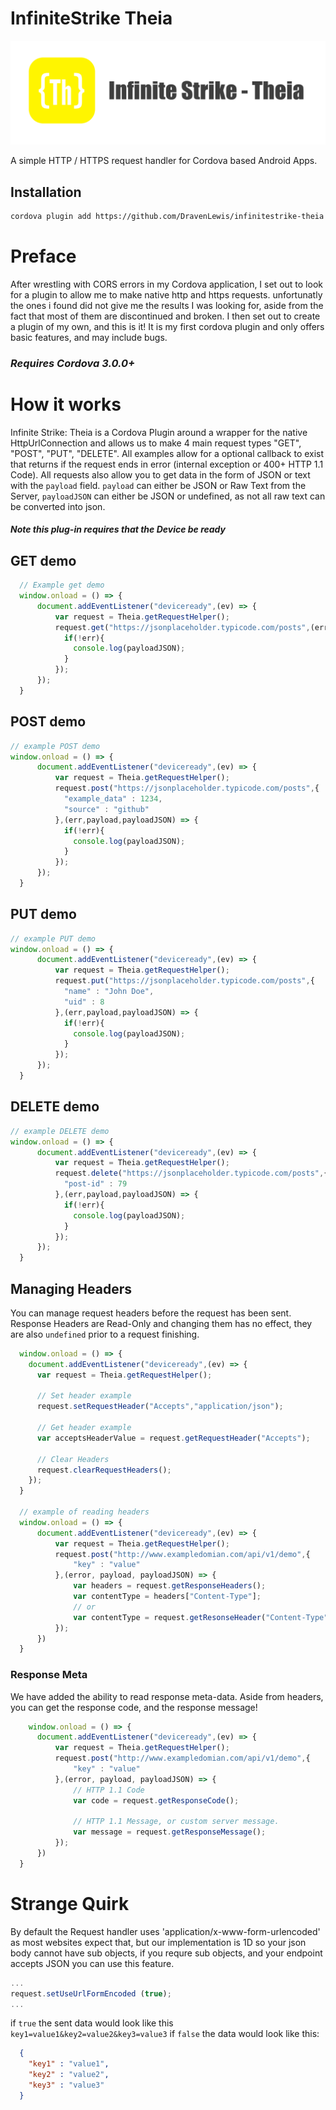 # InfiniteStrike Theia

![InfiniteStrike-Theia Banner](https://github.com/dravenlewis/infinitestrike-theia/blob/master/theia-banner.png?raw=true)

A simple HTTP / HTTPS request handler for Cordova based Android Apps.

## Installation

```sh 
cordova plugin add https://github.com/DravenLewis/infinitestrike-theia.git 
```

# Preface
After wrestling with CORS errors in my Cordova application, I set out to look for a plugin to allow me to make native http and https requests.
unfortunatly the ones i found did not give me the results I was looking for, aside from the fact that most of them are discontinued and broken.
I then set out to create a plugin of my own, and this is it! It is my first cordova plugin and only offers basic features, and may include bugs.

### *Requires Cordova 3.0.0+*

# How it works
Infinite Strike: Theia is a Cordova Plugin around a wrapper for the native HttpUrlConnection and allows us to make 4 main request types "GET", "POST", "PUT", "DELETE". All examples allow for a optional callback to exist that returns if the request ends in error (internal exception or 400+ HTTP 1.1 Code). All requests also allow you to get data in the form of JSON or text with the `payload` field. `payload` can either be JSON or Raw Text from the Server, `payloadJSON` can either be JSON or undefined, as not all raw text can be converted into json.

##### *Note this plug-in requires that the Device be ready*

## GET demo
```javascript
  // Example get demo
  window.onload = () => {
      document.addEventListener("deviceready",(ev) => {
          var request = Theia.getRequestHelper();
          request.get("https://jsonplaceholder.typicode.com/posts",(err,payload,payloadJSON) => {
            if(!err){
              console.log(payloadJSON);
            }
          });
      });
  }
```

## POST demo
```javascript
// example POST demo
window.onload = () => {
      document.addEventListener("deviceready",(ev) => {
          var request = Theia.getRequestHelper();
          request.post("https://jsonplaceholder.typicode.com/posts",{
            "example_data" : 1234,
            "source" : "github"
          },(err,payload,payloadJSON) => {
            if(!err){
              console.log(payloadJSON);
            }
          });
      });
  }
```

## PUT demo
```javascript
// example PUT demo
window.onload = () => {
      document.addEventListener("deviceready",(ev) => {
          var request = Theia.getRequestHelper();
          request.put("https://jsonplaceholder.typicode.com/posts",{
            "name" : "John Doe",
            "uid" : 8 
          },(err,payload,payloadJSON) => {
            if(!err){
              console.log(payloadJSON);
            }
          });
      });
  }
```

## DELETE demo
```javascript
// example DELETE demo
window.onload = () => {
      document.addEventListener("deviceready",(ev) => {
          var request = Theia.getRequestHelper();
          request.delete("https://jsonplaceholder.typicode.com/posts",{
            "post-id" : 79
          },(err,payload,payloadJSON) => {
            if(!err){
              console.log(payloadJSON);
            }
          });
      });
  }
```


## Managing Headers

You can manage request headers before the request has been sent. Response Headers are Read-Only and changing them has no effect,
they are also `undefined` prior to a request finishing.

```javascript
  window.onload = () => {
    document.addEventListener("deviceready",(ev) => {
      var request = Theia.getRequestHelper();
      
      // Set header example
      request.setRequestHeader("Accepts","application/json");
      
      // Get header example
      var acceptsHeaderValue = request.getRequestHeader("Accepts");
      
      // Clear Headers
      request.clearRequestHeaders();
    });
  }

  // example of reading headers
  window.onload = () => {
      document.addEventListener("deviceready",(ev) => {
          var request = Theia.getRequestHelper();
          request.post("http://www.exampledomian.com/api/v1/demo",{
              "key" : "value"
          },(error, payload, payloadJSON) => {
              var headers = request.getResponseHeaders();
              var contentType = headers["Content-Type"];
              // or
              var contentType = request.getResonseHeader("Content-Type");
          });
      })
  }
```

### Response Meta

We have added the ability to read response meta-data. Aside from headers, you can get the response code, and the response message!

```javascript
    window.onload = () => {
      document.addEventListener("deviceready",(ev) => {
          var request = Theia.getRequestHelper();
          request.post("http://www.exampledomian.com/api/v1/demo",{
              "key" : "value"
          },(error, payload, payloadJSON) => {
              // HTTP 1.1 Code
              var code = request.getResponseCode();

              // HTTP 1.1 Message, or custom server message.
              var message = request.getResponseMessage();
          });
      })
  }

```

# Strange Quirk

By default the Request handler uses 'application/x-www-form-urlencoded' as most websites expect that, but our implementation is 1D so your
json body cannot have sub objects, if you requre sub objects, and your endpoint accepts JSON you can use this feature.

```javascript
...
request.setUseUrlFormEncoded (true);
...
```

if `true` the sent data would look like this `key1=value1&key2=value2&key3=value3` if `false` the data would look like this:
```json
  {
    "key1" : "value1",
    "key2" : "value2",
    "key3" : "value3"
  }
```










